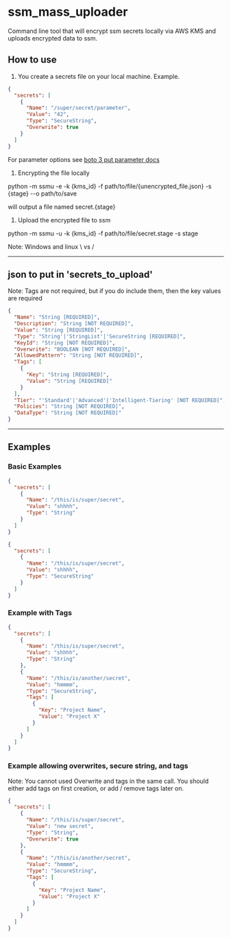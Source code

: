 # ssm_mass_uploader

Command line tool that will encrypt ssm secrets locally via AWS KMS and uploads encrypted data to ssm.

## How to use

1. You create a secrets file on your local machine. Example.

```json
{
  "secrets": [
    {
      "Name": "/super/secret/parameter",
      "Value": "42",
      "Type": "SecureString",
      "Overwrite": true
    }
  ]
}
```

For parameter options see [boto 3 put parameter docs](https://boto3.amazonaws.com/v1/documentation/api/latest/reference/services/ssm.html#SSM.Client.put_parameter)

1. Encrypting the file locally

python -m ssmu -e -k {kms_id} -f path/to/file/{unencrypted_file.json} -s {stage} --o path/to/save

will output a file named secret.{stage}

1. Upload the encrypted file to ssm

python -m ssmu -u -k {kms_id} -f path/to/file/secret.stage -s stage

Note: Windows and linux \ vs /

---

## json to put in 'secrets_to_upload'

Note: Tags are not required, but if you do include them, then the key values are required

```json
{
  "Name": "String [REQUIRED]",
  "Description": "String [NOT REQUIRED]",
  "Value": "String [REQUIRED]",
  "Type": "String'|'StringList'|'SecureString [REQUIRED]",
  "KeyId": "String [NOT REQUIRED]",
  "Overwrite": "BOOLEAN [NOT REQUIRED]",
  "AllowedPattern": "String [NOT REQUIRED]",
  "Tags": [
    {
      "Key": "String [REQUIRED]",
      "Value": "String [REQUIRED]"
    }
  ],
  "Tier": "'Standard'|'Advanced'|'Intelligent-Tiering' [NOT REQUIRED]",
  "Policies": "String [NOT REQUIRED]",
  "DataType": "String [NOT REQUIRED]"
}
```

---

## Examples

### Basic Examples

```json
{
  "secrets": [
    {
      "Name": "/this/is/super/secret",
      "Value": "shhhh",
      "Type": "String"
    }
  ]
}
```

```json
{
  "secrets": [
    {
      "Name": "/this/is/super/secret",
      "Value": "shhhh",
      "Type": "SecureString"
    }
  ]
}
```

### Example with Tags

```json
{
  "secrets": [
    {
      "Name": "/this/is/super/secret",
      "Value": "shhhh",
      "Type": "String"
    },
    {
      "Name": "/this/is/another/secret",
      "Value": "hmmmm",
      "Type": "SecureString",
      "Tags": [
        {
          "Key": "Project Name",
          "Value": "Project X"
        }
      ]
    }
  ]
}
```

### Example allowing overwrites, secure string, and tags

Note: You cannot used Overwrite and tags in the same call. You should either add tags on first creation, or add / remove tags later on.

```json
{
  "secrets": [
    {
      "Name": "/this/is/super/secret",
      "Value": "new secret",
      "Type": "String",
      "Overwrite": true
    },
    {
      "Name": "/this/is/another/secret",
      "Value": "hmmmm",
      "Type": "SecureString",
      "Tags": [
        {
          "Key": "Project Name",
          "Value": "Project X"
        }
      ]
    }
  ]
}
```
